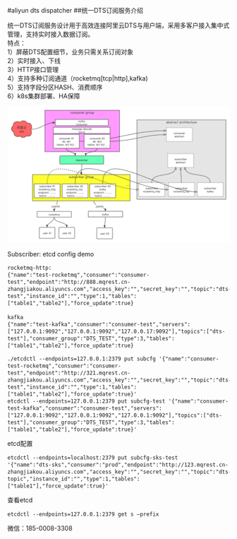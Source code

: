 #aliyun dts dispatcher
##统一DTS订阅服务介绍 

统一DTS订阅服务设计用于高效连接阿里云DTS与用户端，采用多客户接入集中式管理，支持实时接入数据订阅。<br> 
特点：<br> 
1）屏蔽DTS配置细节，业务只需关系订阅对象 <br>
2）实时接入、下线<br> 
3）HTTP接口管理<br> 
4）支持多种订阅通道（rocketmq[tcp|http],kafka)<br> 
5）支持字段分区HASH、消费顺序<br> 
6）k8s集群部署、HA保障<br>

![avatar](arch.png)

Subscriber: etcd config demo
```
rocketmq-http:
{"name":"test-rocketmq","consumer":"consumer-test","endpoint":"http://888.mqrest.cn-zhangjiakou.aliyuncs.com","access_key":"","secret_key":"","topic":"dts-test","instance_id":"","type":1,"tables":["table1","table2"],"force_update":true}

kafka
{"name":"test-kafka","consumer":"consumer-test","servers":["127.0.0.1:9092","127.0.0.1:9092","127.0.0.17:9092"],"topics":["dts-test"],"consumer_group":"DTS_TEST","type":3,"tables":["table1","table2"],"force_update":true}
```
```
./etcdctl --endpoints=127.0.0.1:2379 put subcfg '{"name":"consumer-test-rocketmq","consumer":"consumer-test","endpoint":"http://321.mqrest.cn-zhangjiakou.aliyuncs.com","access_key":"","secret_key":"","topic":"dts-test","instance_id":"","type":1,"tables":["table1","table2"],"force_update":true}'
etcdctl --endpoints=127.0.0.1:2379 put subcfg-test '{"name":"consumer-test-kafka","consumer":"consumer-test","servers":["127.0.0.1:9092","127.0.0.1:9092","127.0.0.1:9092"],"topics":["dts-test"],"consumer_group":"DTS_TEST","type":3,"tables":["table1","table2"],"force_update":true}'
```

etcd配置
```
etcdctl --endpoints=localhost:2379 put subcfg-sks-test
'{"name":"dts-sks","consumer":"prod","endpoint":"http://123.mqrest.cn-zhangjiakou.aliyuncs.com","access_key":"","secret_key":"","topic":"dts-topic","instance_id":"","type":1,"tables":["table1"],"force_update":true}'
```

查看etcd
```
etcdctl --endpoints=127.0.0.1:2379 get s —prefix
```

微信：185-0008-3308